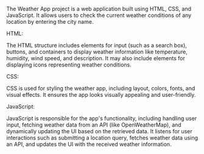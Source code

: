 
The Weather App project is a web application built using HTML, CSS, and JavaScript. It allows users to check the current weather conditions of any location by entering the city name.


HTML:

The HTML structure includes elements for input (such as a search box), buttons, and containers to display weather information like temperature, humidity, wind speed, and description.
It may also include elements for displaying icons representing weather conditions.

CSS:

CSS is used for styling the weather app, including layout, colors, fonts, and visual effects.
It ensures the app looks visually appealing and user-friendly.


JavaScript:

JavaScript is responsible for the app's functionality, including handling user input, fetching weather data from an API (like OpenWeatherMap), and dynamically updating the UI based on the retrieved data.
It listens for user interactions such as submitting a location query, fetches weather data using an API, and updates the UI with the received weather information.
